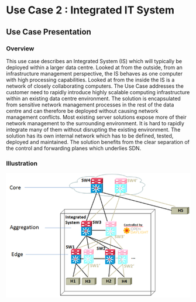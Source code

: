 # Use Case 2 : Integrated IT System

## Use Case Presentation

### Overview

This use case describes an Integrated System (IS) which will typically be deployed within a larger data centre. Looked at from the outside, from an infrastructure management perspective, the IS behaves as one computer with high processing capabilities. Looked at from the inside the IS is a network of closely collaborating computers. The Use Case addresses the customer need to rapidly introduce highly scalable computing infrastructure within an existing data centre environment. The solution is encapsulated from sensitive network management processes in the rest of the data centre and can therefore be deployed without causing network management conflicts. Most existing server solutions expose more of their network management to the surrounding environment. It is hard to rapidly integrate many of them without disrupting the existing environment. The solution has its own internal network which has to be defined, tested, deployed and maintained. The solution benefits from the clear separation of the control and forwarding planes which underlies SDN.

### Illustration

![Alt text](usecase2.png?raw=true " ")
